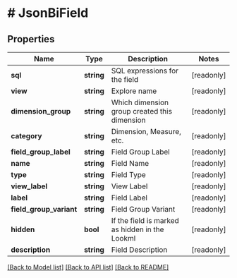 # # JsonBiField

## Properties

Name | Type | Description | Notes
------------ | ------------- | ------------- | -------------
**sql** | **string** | SQL expressions for the field | [readonly]
**view** | **string** | Explore name | [readonly]
**dimension_group** | **string** | Which dimension group created this dimension | [readonly]
**category** | **string** | Dimension, Measure, etc. | [readonly]
**field_group_label** | **string** | Field Group Label | [readonly]
**name** | **string** | Field Name | [readonly]
**type** | **string** | Field Type | [readonly]
**view_label** | **string** | View Label | [readonly]
**label** | **string** | Field Label | [readonly]
**field_group_variant** | **string** | Field Group Variant | [readonly]
**hidden** | **bool** | If the field is marked as hidden in the Lookml | [readonly]
**description** | **string** | Field Description | [readonly]

[[Back to Model list]](../../README.md#models) [[Back to API list]](../../README.md#endpoints) [[Back to README]](../../README.md)
